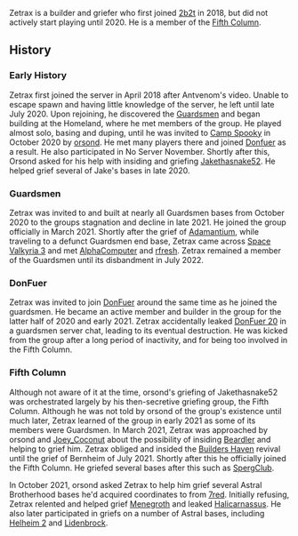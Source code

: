 Zetrax is a builder and griefer who first joined [2b2t](https://2b2t.miraheze.org/wiki/2b2t) in 2018, but did not actively start playing until 2020. He is a member of the [Fifth Column](https://2b2t.miraheze.org/wiki/Fifth_Column).

## History
### Early History
Zetrax first joined the server in April 2018 after Antvenom's video. Unable to escape spawn and having little knowledge of the server, he left until late July 2020. Upon rejoining, he discovered the [Guardsmen](https://2b2t.miraheze.org/wiki/Guardsmen) and began building at the Homeland, where he met members of the group. He played almost solo, basing and duping, until he was invited to [Camp Spooky](https://2b2t.miraheze.org/wiki/Camp_Spooky) in October 2020 by [orsond](https://2b2t.miraheze.org/wiki/orsond). He met many players there and joined [Donfuer](https://2b2t.miraheze.org/wiki/Donfuer) as a result. He also participated in No Server November. Shortly after this, Orsond asked for his help with insiding and griefing [Jakethasnake52](https://2b2t.miraheze.org/wiki/Jakethasnake52). He helped grief several of Jake's bases in late 2020.

### Guardsmen
Zetrax was invited to and built at nearly all Guardsmen bases from October 2020 to the groups stagnation and decline in late 2021. He joined the group officially in March 2021. Shortly after the grief of [Adamantium](https://2b2t.miraheze.org/wiki/Adamantium), while traveling to a defunct Guardsmen end base, Zetrax came across [Space Valkyria 3](https://2b2t.miraheze.org/wiki/Space_Valkyria_3) and met [AlphaComputer](https://2b2t.miraheze.org/wiki/AlphaComputer) and [rfresh](https://2b2t.miraheze.org/wiki/rfresh). Zetrax remained a member of the Guardsmen until its disbandment in July 2022.

### DonFuer
Zetrax was invited to join [DonFuer](https://2b2t.miraheze.org/wiki/DonFuer) around the same time as he joined the guardsmen. He became an active member and builder in the group for the latter half of 2020 and early 2021. Zetrax accidentally leaked [DonFuer 20](https://2b2t.miraheze.org/wiki/DonFuer_20) in a guardsmen server chat, leading to its eventual destruction. He was kicked from the group after a long period of inactivity, and for being too involved in the Fifth Column.

### Fifth Column
Although not aware of it at the time, orsond's griefing of Jakethasnake52 was orchestrated largely by his then-secretive griefing group, the Fifth Column. Although he was not told by orsond of the group's existence until much later, Zetrax learned of the group in early 2021 as some of its members were Guardsmen. In March 2021, Zetrax was approached by orsond and [Joey_Coconut](https://2b2t.miraheze.org/wiki/Joey_Coconut) about the possibility of insiding [Beardler](https://2b2t.miraheze.org/wiki/Beardler) and helping to grief him. Zetrax obliged and insided the [Builders Haven](https://2b2t.miraheze.org/wiki/Builders_Haven#Builders_Haven:Second_Take) revival until the grief of Bernheim of July 2021. Shortly after this he officially joined the Fifth Column. He griefed several bases after this such as [SpergClub](https://2b2t.miraheze.org/wiki/SpergClub).

In October 2021, orsond asked Zetrax to help him grief several Astral Brotherhood bases he'd acquired coordinates to from [7red](https://2b2t.miraheze.org/wiki/7red). Initially refusing, Zetrax relented and helped grief [Menegroth](https://2b2t.miraheze.org/wiki/Astral_Brotherhood#Formative_bases) and leaked [Halicarnassus](https://2b2t.miraheze.org/wiki/Halicarnassus). He also later participated in griefs on a number of Astral bases, including [Helheim 2](https://2b2t.miraheze.org/wiki/Helheim_2) and [Lidenbrock](https://2b2t.miraheze.org/wiki/Lidenbrock).